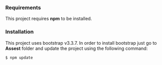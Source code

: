 ### Requirements
This project requires **npm** to be installed. 

### Installation
This project uses bootstrap v3.3.7. In order to install bootstrap just go to **Assest** folder and update the project using the following command:

```sh
$ npm update
```

